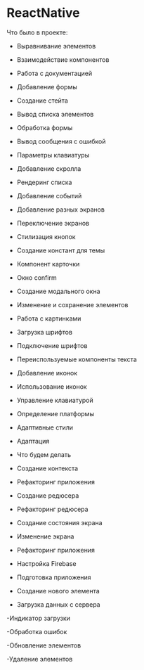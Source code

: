 # ReactNative

Что было в проекте:

- Выравнивание элементов

- Взаимодействие компонентов

- Работа с документацией

- Добавление формы

- Создание стейта

- Вывод списка элементов

- Обработка формы

- Вывод сообщения с ошибкой

- Параметры клавиатуры

- Добавление скролла

- Рендеринг списка

- Добавление событий

- Добавление разных экранов

- Переключение экранов

- Стилизация кнопок

- Создание констант для темы

- Компонент карточки

- Окно confirm

- Создание модального окна

- Изменение и сохранение элементов

- Работа с картинками

- Загрузка шрифтов

- Подключение шрифтов

- Переиспользуемые компоненты текста

- Добавление иконок

- Использование иконок

- Управление клавиатурой

- Определение платформы

- Адаптивные стили

- Адаптация

- Что будем делать

- Создание контекста

- Рефакторинг приложения

- Создание редюсера

- Рефакторинг редюсера

- Создание состояния экрана

- Изменение экрана

- Рефакторинг приложения

- Настройка Firebase

- Подготовка приложения

- Создание нового элемента

- Загрузка данных с сервера

-Индикатор загрузки

-Обработка ошибок

-Обновление элементов

-Удаление элементов
